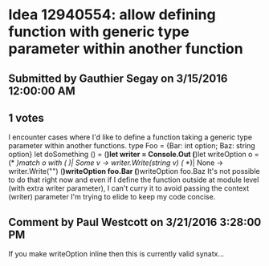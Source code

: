 # Idea 12940554: allow defining function with generic type parameter within another function

## Submitted by Gauthier Segay on 3/15/2016 12:00:00 AM

## 1 votes

I encounter cases where I'd like to define a function taking a generic type parameter within another functions.
type Foo = {Bar: int option; Baz: string option}
let doSomething () =
(**)let writer = Console.Out
(**)let writeOption o =
(* *)match o with
(* *)| Some v -> writer.Write(string v)
(* *)| None -> writer.Write("")
(**)writeOption foo.Bar
(**)writeOption foo.Baz
It's not possible to do that right now and even if I define the function outside at module level (with extra writer parameter), I can't curry it to avoid passing the context (writer) parameter I'm trying to elide to keep my code concise.


## Comment by Paul Westcott on 3/21/2016 3:28:00 PM

If you make writeOption inline then this is currently valid synatx...
